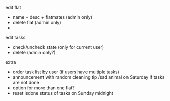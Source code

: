 edit flat
- name + desc + flatmates (admin only)
- delete flat (admin only)
- 

edit tasks
- check/uncheck state (only for current user)
- delete (admin only?)

extra
- order task list by user (if users have multiple tasks)
- announcement with random cleaning tip /sad animal on Saturday if tasks are not done
- option for more than one flat?
- reset isdone status of tasks on Sunday midnight